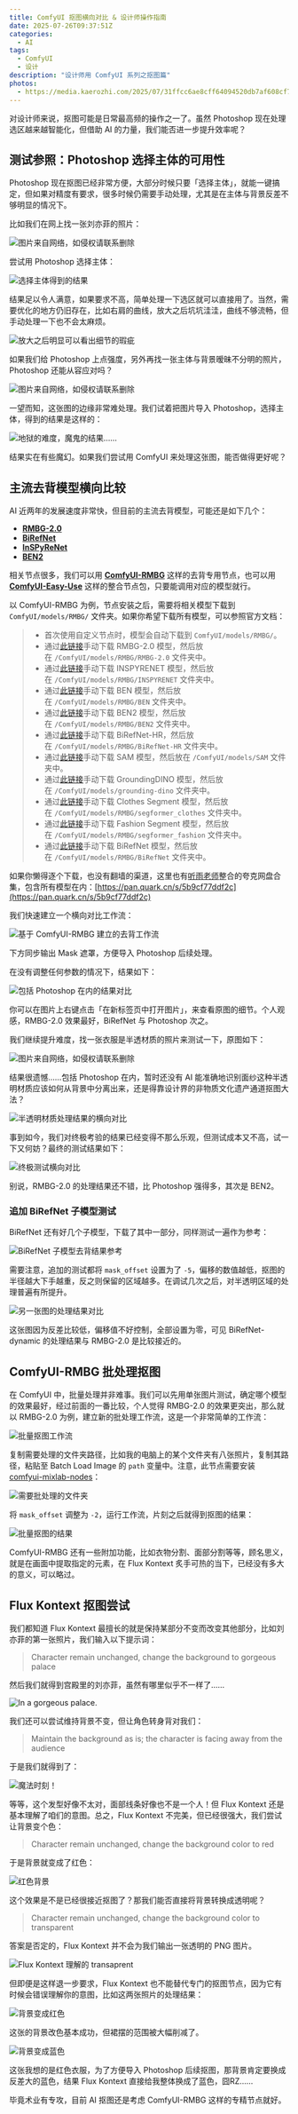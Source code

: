 ```yaml
---
title: ComfyUI 抠图横向对比 & 设计师操作指南
date: 2025-07-26T09:37:51Z
categories:
  - AI
tags:
  - ComfyUI
  - 设计
description: "设计师用 ComfyUI 系列之抠图篇"
photos:
  - https://media.kaerozhi.com/2025/07/31ffcc6ae8cff64094520db7af608cf7.webp
---
```

对设计师来说，抠图可能是日常最高频的操作之一了。虽然 Photoshop 现在处理选区越来越智能化，但借助 AI 的力量，我们能否进一步提升效率呢？


## 测试参照：Photoshop 选择主体的可用性

Photoshop 现在抠图已经非常方便，大部分时候只要「选择主体」，就能一键搞定，但如果对精度有要求，很多时候仍需要手动处理，尤其是在主体与背景反差不够明显的情况下。

比如我们在网上找一张刘亦菲的照片：

![图片来自网络，如侵权请联系删除](https://media.kaerozhi.com/2025/07/3e767080644510b0c822e4e9947cd72b.webp)

尝试用 Photoshop 选择主体：

![选择主体得到的结果](https://media.kaerozhi.com/2025/07/ccca5847d1438e866d05037b670c78b1.webp)

结果足以令人满意，如果要求不高，简单处理一下选区就可以直接用了。当然，需要优化的地方仍旧存在，比如右肩的曲线，放大之后坑坑洼洼，曲线不够流畅，但手动处理一下也不会太麻烦。

![放大之后明显可以看出细节的瑕疵](https://media.kaerozhi.com/2025/07/fc3309c3a338fc7be7fb69791c36a421.webp)

如果我们给 Photoshop 上点强度，另外再找一张主体与背景暧昧不分明的照片，Photoshop 还能从容应对吗？

![图片来自网络，如侵权请联系删除](https://media.kaerozhi.com/2025/07/425728c3ebcd8960cce34f6d966bb4a7.webp)

一望而知，这张图的边缘非常难处理。我们试着把图片导入 Photoshop，选择主体，得到的结果是这样的：

![地狱的难度，魔鬼的结果……](https://media.kaerozhi.com/2025/07/6c60f4fd43b7d4563df9675e80ba491a.webp)

结果实在有些魔幻。如果我们尝试用 ComfyUI 来处理这张图，能否做得更好呢？

## 主流去背模型横向比较

AI 近两年的发展速度非常快，但目前的主流去背模型，可能还是如下几个：

- [**RMBG-2.0**](https://huggingface.co/briaai/RMBG-2.0)
- [**BiRefNet**](https://huggingface.co/ViperYX/BiRefNet)
- [**InSPyReNet**](https://github.com/plemeri/InSPyReNet)
- [**BEN2**](https://huggingface.co/PramaLLC/BEN2)

相关节点很多，我们可以用 **[ComfyUI-RMBG](https://github.com/1038lab/ComfyUI-RMBG)** 这样的去背专用节点，也可以用 **[ComfyUI-Easy-Use](https://github.com/yolain/ComfyUI-Easy-Use)** 这样的整合节点包，只要能调用对应的模型就行。

以 ComfyUI-RMBG 为例，节点安装之后，需要将相关模型下载到 `ComfyUI/models/RMBG/` 文件夹。如果你希望下载所有模型，可以参照官方文档：

> - 首次使用自定义节点时，模型会自动下载到 `ComfyUI/models/RMBG/`。
> - 通过[此链接](https://huggingface.co/1038lab/RMBG-2.0)手动下载 RMBG-2.0 模型，然后放在 `/ComfyUI/models/RMBG/RMBG-2.0` 文件夹中。
> - 通过[此链接](https://huggingface.co/1038lab/inspyrenet)手动下载 INSPYRENET 模型，然后放在 `/ComfyUI/models/RMBG/INSPYRENET` 文件夹中。
> - 通过[此链接](https://huggingface.co/1038lab/BEN)手动下载 BEN 模型，然后放在 `/ComfyUI/models/RMBG/BEN` 文件夹中。
> - 通过[此链接](https://huggingface.co/1038lab/BEN2)手动下载 BEN2 模型，然后放在 `/ComfyUI/models/RMBG/BEN2` 文件夹中。
> - 通过[此链接](https://huggingface.co/1038lab/BiRefNet_HR)手动下载 BiRefNet-HR，然后放在 `/ComfyUI/models/RMBG/BiRefNet-HR` 文件夹中。
> - 通过[此链接](https://huggingface.co/1038lab/sam)手动下载 SAM 模型，然后放在 `/ComfyUI/models/SAM` 文件夹中。
> - 通过[此链接](https://huggingface.co/1038lab/GroundingDINO)手动下载 GroundingDINO 模型，然后放在 `/ComfyUI/models/grounding-dino` 文件夹中。
> - 通过[此链接](https://huggingface.co/1038lab/segformer_clothes)手动下载 Clothes Segment 模型，然后放在 `/ComfyUI/models/RMBG/segformer_clothes` 文件夹中。
> - 通过[此链接](https://huggingface.co/1038lab/segformer_fashion)手动下载 Fashion Segment 模型，然后放在 `/ComfyUI/models/RMBG/segformer_fashion` 文件夹中。
> - 通过[此链接](https://huggingface.co/1038lab/BiRefNet)手动下载 BiRefNet 模型，然后放在 `/ComfyUI/models/RMBG/BiRefNet` 文件夹中。

如果你懒得逐个下载，也没有翻墙的渠道，这里也有[听雨老师](https://www.zhihu.com/people/jie-shi-83-73)整合的夸克网盘合集，包含所有模型在内：[https://pan.quark.cn/s/5b9cf77ddf2c](https://pan.quark.cn/s/5b9cf77ddf2c)

我们快速建立一个横向对比工作流：

![基于 ComfyUI-RMBG 建立的去背工作流](https://media.kaerozhi.com/2025/07/c7a30a5460790f8bf20f35745bafb39e.webp)

下方同步输出 Mask 遮罩，方便导入 Photoshop 后续处理。

在没有调整任何参数的情况下，结果如下：

![包括 Photoshop 在内的结果对比](https://media.kaerozhi.com/2025/07/cbffd63b0f090382f9e4c534a9563918.webp)

你可以在图片上右键点击「在新标签页中打开图片」，来查看原图的细节。个人观感，RMBG-2.0 效果最好，BiRefNet 与 Photoshop 次之。

我们继续提升难度，找一张衣服是半透材质的照片来测试一下，原图如下：

![图片来自网络，如侵权请联系删除](https://media.kaerozhi.com/2025/07/aae2303bcc6b2a7c9ab5e68abb1b14f8.webp)

结果很遗憾……包括 Photoshop 在内，暂时还没有 AI 能准确地识别面纱这种半透明材质应该如何从背景中分离出来，还是得靠设计界的非物质文化遗产通道抠图大法？

![半透明材质处理结果的横向对比](https://media.kaerozhi.com/2025/07/d78d0b35947ef3d656f200c83f5ef209.webp)

事到如今，我们对终极考验的结果已经变得不那么乐观，但测试成本又不高，试一下又何妨？最终的测试结果如下：

![终极测试横向对比](https://media.kaerozhi.com/2025/07/46fed0de64fe11c942d156fa839fa40b.webp)

别说，RMBG-2.0 的处理结果还不错，比 Photoshop 强得多，其次是 BEN2。

### 追加 BiRefNet 子模型测试

BiRefNet 还有好几个子模型，下载了其中一部分，同样测试一遍作为参考：

![BiRefNet 子模型去背结果参考](https://media.kaerozhi.com/2025/07/acecc5b633b90e4e68186d87989a103b.webp)

需要注意，追加的测试都将 `mask_offset` 设置为了 `-5`，偏移的数值越低，抠图的半径越大下手越重，反之则保留的区域越多。在调试几次之后，对半透明区域的处理普遍有所提升。

![另一张图的处理结果对比](https://media.kaerozhi.com/2025/07/944e71cda620dc5e2fa5543f439dc7ea.webp)

这张图因为反差比较低，偏移值不好控制，全部设置为零，可见 BiRefNet-dynamic 的处理结果与 RMBG-2.0 是比较接近的。
## ComfyUI-RMBG 批处理抠图

在 ComfyUI 中，批量处理并非难事。我们可以先用单张图片测试，确定哪个模型的效果最好，经过前面的一番比较，个人觉得 RMBG-2.0 的效果更突出，那么就以 RMBG-2.0 为例，建立新的批处理工作流，这是一个非常简单的工作流：

![批量抠图工作流](https://media.kaerozhi.com/2025/07/fc54edadebfca2d132c3d1b82a4cc0aa.webp)

复制需要处理的文件夹路径，比如我的电脑上的某个文件夹有八张照片，复制其路径，粘贴至 Batch Load Image 的 `path` 变量中。注意，此节点需要安装 [comfyui-mixlab-nodes](https://github.com/MixLabPro/comfyui-mixlab-nodes)：

![需要批处理的文件夹](https://media.kaerozhi.com/2025/07/626671bb8ff768405336d0efb3a8f7e3.webp)

将 `mask_offset` 调整为 `-2`，运行工作流，片刻之后就得到抠图的结果：

![批量抠图的结果](https://media.kaerozhi.com/2025/07/eb5c24e98744a676711ff958b7a55d76.webp)

ComfyUI-RMBG 还有一些附加功能，比如衣物分割、面部分割等等，顾名思义，就是在画面中提取指定的元素，在 Flux Kontext 炙手可热的当下，已经没有多大的意义，可以略过。

## Flux Kontext 抠图尝试

我们都知道 Flux Kontext 最擅长的就是保持某部分不变而改变其他部分，比如刘亦菲的第一张照片，我们输入以下提示词：

> Character remain unchanged, change the background to gorgeous palace

然后我们就得到宫殿里的刘亦菲，虽然有哪里似乎不一样了……

![In a gorgeous palace.](https://media.kaerozhi.com/2025/07/0f1b80c828f5b09c119ea6d4658844ea.webp)

我们还可以尝试维持背景不变，但让角色转身背对我们：

> Maintain the background as is; the character is facing away from the audience

于是我们就得到了：

![魔法时刻！](https://media.kaerozhi.com/2025/07/d22ab04bd823c006a62b34f438d0d812.webp)

等等，这个发型好像不太对，面部线条好像也不是一个人！但 Flux Kontext 还是基本理解了咱们的意图。总之，Flux Kontext 不完美，但已经很强大，我们尝试让背景变个色：

> Character remain unchanged, change the background color to red

于是背景就变成了红色：

![红色背景](https://media.kaerozhi.com/2025/07/53a4b1a98267ab1956dfb9a5f0cb89c3.webp)

这个效果是不是已经很接近抠图了？那我们能否直接将背景转换成透明呢？

> Character remain unchanged, change the background color to transparent

答案是否定的，Flux Kontext 并不会为我们输出一张透明的 PNG 图片。

![Flux Kontext 理解的 transaprent](https://media.kaerozhi.com/2025/07/323e88d93b3597911054f9779ed09427.webp)

但即便是这样退一步要求，Flux Kontext 也不能替代专门的抠图节点，因为它有时候会错误理解你的意图，比如这两张照片的处理结果：

![背景变成红色](https://media.kaerozhi.com/2025/07/e870534203d3c4a1b812e74b34afa230.webp)

这张的背景改色基本成功，但裙摆的范围被大幅削减了。

![背景变成蓝色](https://media.kaerozhi.com/2025/07/476d879fe89a8bf64f03ef348b253a2d.webp)

这张我想的是红色衣服，为了方便导入 Photoshop 后续抠图，那背景肯定要换成反差大的蓝色，结果 Flux Kontext 直接给我整体换成了蓝色，囧RZ……

毕竟术业有专攻，目前 AI 抠图还是考虑 ComfyUI-RMBG 这样的专精节点就好。